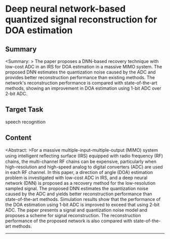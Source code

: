 # Deep neural network-based quantized signal reconstruction for DOA estimation

## Summary

<Summary: > The paper proposes a DNN-based recovery technique with low-cost ADC in an IRS for DOA estimation in a massive MIMO system. The proposed DNN estimates the quantization noise caused by the ADC and provides better reconstruction performance than existing methods. The network's reconstruction performance is compared with state-of-the-art methods, showing an improvement in DOA estimation using 1-bit ADC over 2-bit ADC.


## Target Task

speech recognition

## Content

<Abstract: >For a massive multiple-input-multiple-output (MIMO) system using intelligent reﬂecting surface (IRS) equipped with radio frequency (RF) chains, the multi-channel RF chains can be expensive, particularly when high-resolution and high-speed analog to digital converters (ADC) are used in each RF channel. In this paper, a direction of angle (DOA) estimation problem is investigated with low-cost ADC in IRS, and a deep neural network (DNN) is proposed as a recovery method for the low-resolution sampled signal. The proposed DNN estimates the quantization noise caused by the ADC and yields better reconstruction performance than state-of-the-art methods. Simulation results show that the performance of the DOA estimation using 1-bit ADC is improved to exceed that using 2-bit ADC. The paper presents a signal and quantization noise model and proposes a scheme for signal reconstruction. The reconstruction performance of the proposed network is also compared with state-of-the-art methods. </Abstract>



---


